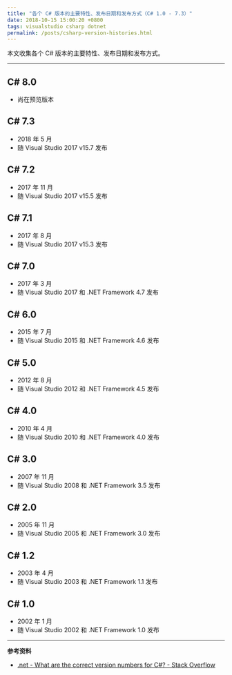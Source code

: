 ```yaml
---
title: "各个 C# 版本的主要特性、发布日期和发布方式（C# 1.0 - 7.3）"
date: 2018-10-15 15:00:20 +0800
tags: visualstudio csharp dotnet
permalink: /posts/csharp-version-histories.html
---
```


本文收集各个 C# 版本的主要特性、发布日期和发布方式。

---

## C# 8.0

- 尚在预览版本

## C# 7.3

- 2018 年 5 月
- 随 Visual Studio 2017 v15.7 发布

## C# 7.2

- 2017 年 11 月
- 随 Visual Studio 2017 v15.5 发布

## C# 7.1

- 2017 年 8 月
- 随 Visual Studio 2017 v15.3 发布

## C# 7.0

- 2017 年 3 月
- 随 Visual Studio 2017 和 .NET Framework 4.7 发布

## C# 6.0

- 2015 年 7 月
- 随 Visual Studio 2015 和 .NET Framework 4.6 发布

## C# 5.0

- 2012 年 8 月
- 随 Visual Studio 2012 和 .NET Framework 4.5 发布

## C# 4.0

- 2010 年 4 月
- 随 Visual Studio 2010 和 .NET Framework 4.0 发布

## C# 3.0

- 2007 年 11 月
- 随 Visual Studio 2008 和 .NET Framework 3.5 发布

## C# 2.0

- 2005 年 11 月
- 随 Visual Studio 2005 和 .NET Framework 3.0 发布

## C# 1.2

- 2003 年 4 月
- 随 Visual Studio 2003 和 .NET Framework 1.1 发布

## C# 1.0

- 2002 年 1 月
- 随 Visual Studio 2002 和 .NET Framework 1.0 发布

---

**参考资料**

- [.net - What are the correct version numbers for C#? - Stack Overflow](https://stackoverflow.com/a/247623/6233938)

